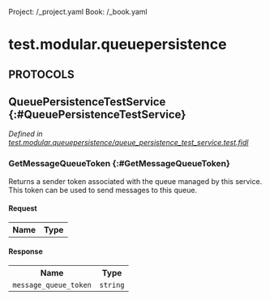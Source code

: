 Project: /_project.yaml
Book: /_book.yaml

# test.modular.queuepersistence


## **PROTOCOLS**

## QueuePersistenceTestService {:#QueuePersistenceTestService}
*Defined in [test.modular.queuepersistence/queue_persistence_test_service.test.fidl](https://fuchsia.googlesource.com/fuchsia/+/master/src/modular/tests/queue_persistence_test_service.test.fidl#8)*


### GetMessageQueueToken {:#GetMessageQueueToken}

 Returns a sender token associated with the queue managed by this service.
 This token can be used to send messages to this queue.

#### Request
<table>
    <tr><th>Name</th><th>Type</th></tr>
    </table>


#### Response
<table>
    <tr><th>Name</th><th>Type</th></tr>
    <tr>
            <td><code>message_queue_token</code></td>
            <td>
                <code>string</code>
            </td>
        </tr></table>















